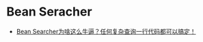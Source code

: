 # Bean Seracher

- [Bean Searcher为啥这么牛逼？任何复杂查询一行代码都可以搞定！](https://mp.weixin.qq.com/s/MlKtgkuubnPhH5FlTw8X2w)

